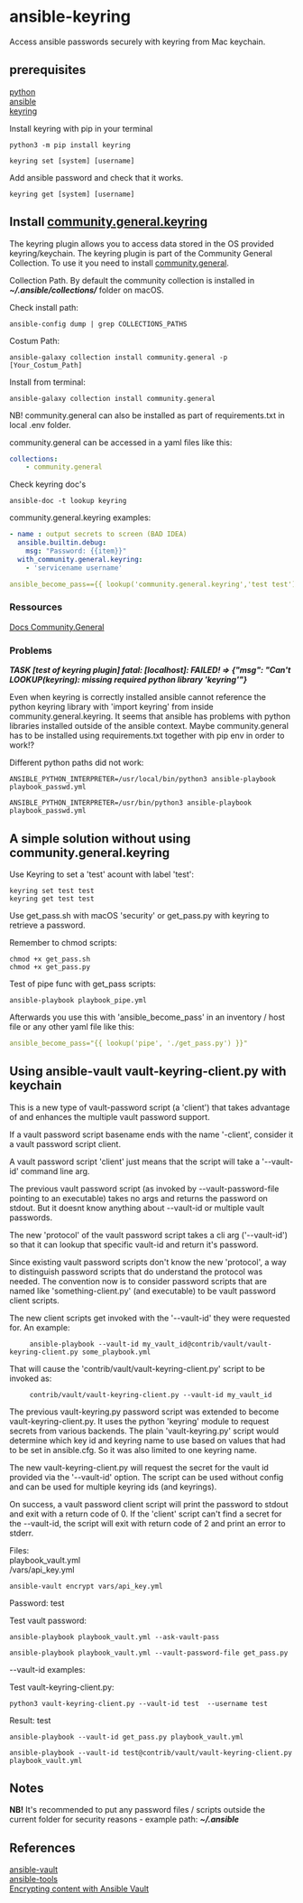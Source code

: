 # ansible-keyring

Access ansible passwords securely with keyring from Mac keychain.

## prerequisites

[python](https://www.python.org)  
[ansible](https://www.ansible.com)  
[keyring](https://pypi.org/project/keyring/)

Install keyring with pip in your terminal

```cli
python3 -m pip install keyring
```

```cli
keyring set [system] [username]
```

Add ansible password and check that it works.

```cli
keyring get [system] [username]
```

## Install [community.general.keyring](https://docs.ansible.com/ansible/latest/collections/community/general/keyring_lookup.html#ansible-collections-community-general-keyring-lookup)

The keyring plugin allows you to access data stored in the OS provided keyring/keychain. The keyring plugin is part of the Community General Collection. To use it you need to install [community.general](https://galaxy.ansible.com/community/general?extIdCarryOver=true&sc_cid=701f2000001OH7YAAW).

Collection Path. By default the community collection is installed in ***~/.ansible/collections/*** folder on macOS.

Check install path:

```cli
ansible-config dump | grep COLLECTIONS_PATHS
```

Costum Path:

```cli
ansible-galaxy collection install community.general -p [Your_Costum_Path]
```

Install from terminal:

```cli
ansible-galaxy collection install community.general
```

NB! community.general can also be installed as part of requirements.txt in local .env folder.

community.general can be accessed in a yaml files like this:

```yaml
collections:
    - community.general
```

Check keyring doc's

```cli
ansible-doc -t lookup keyring
```

community.general.keyring examples:

```yaml
- name : output secrets to screen (BAD IDEA)
  ansible.builtin.debug:
    msg: "Password: {{item}}"
  with_community.general.keyring:
    - 'servicename username'
```

```yaml
ansible_become_pass=={{ lookup('community.general.keyring','test test') }}
```

### Ressources

[Docs Community.General](https://docs.ansible.com/ansible/latest/collections/community/general/)

### Problems

***TASK [test of keyring plugin]
fatal: [localhost]: FAILED! => {"msg": "Can't LOOKUP(keyring): missing required python library 'keyring'"}***

Even when keyring is correctly installed ansible cannot reference the python keyring library with 'import keyring' from inside community.general.keyring. It seems that ansible has problems with python libraries installed outside of the ansible context. Maybe community.general has to be installed using requirements.txt together with pip env in order to work!?

Different python paths did not work:

```cli
ANSIBLE_PYTHON_INTERPRETER=/usr/local/bin/python3 ansible-playbook playbook_passwd.yml

ANSIBLE_PYTHON_INTERPRETER=/usr/bin/python3 ansible-playbook playbook_passwd.yml
```

## A simple solution without using community.general.keyring

Use Keyring to set a 'test' acount with label 'test':

```cli
keyring set test test
keyring get test test
```

Use get_pass.sh with macOS 'security' or get_pass.py with keyring to retrieve a password.

Remember to chmod scripts:

```cli
chmod +x get_pass.sh
chmod +x get_pass.py
```

Test of pipe func with get_pass scripts:

```cli
ansible-playbook playbook_pipe.yml
```

Afterwards you use this with 'ansible_become_pass' in an inventory / host file or any other yaml file like this:

```yaml
ansible_become_pass="{{ lookup('pipe', './get_pass.py') }}"
```

## Using ansible-vault vault-keyring-client.py with keychain

This is a new type of vault-password script  (a 'client') that takes advantage of and enhances the multiple vault password support.

If a vault password script basename ends with the name '-client', consider it a vault password script client.

A vault password script 'client' just means that the script will take a '--vault-id' command line arg.

The previous vault password script (as invoked by --vault-password-file pointing to an executable) takes no args and returns the password on stdout. But it doesnt know anything about --vault-id or multiple vault passwords.

The new 'protocol' of the vault password script takes a cli arg ('--vault-id') so that it can lookup that specific vault-id and return it's password.

Since existing vault password scripts don't know the new 'protocol', a way to distinguish password scripts that do understand the protocol was needed.  The convention now is to consider password scripts that are named like 'something-client.py' (and executable) to be vault password client scripts.

The new client scripts get invoked with the '--vault-id' they were requested for. An example:

```cli
     ansible-playbook --vault-id my_vault_id@contrib/vault/vault-keyring-client.py some_playbook.yml
```

That will cause the 'contrib/vault/vault-keyring-client.py' script to be invoked as:

```cli
     contrib/vault/vault-keyring-client.py --vault-id my_vault_id
```

The previous vault-keyring.py password script was extended to become vault-keyring-client.py. It uses
the python 'keyring' module to request secrets from various backends. The plain 'vault-keyring.py' script
would determine which key id and keyring name to use based on values that had to be set in ansible.cfg.
So it was also limited to one keyring name.

The new vault-keyring-client.py will request the secret for the vault id provided via the '--vault-id' option.
The script can be used without config and can be used for multiple keyring ids (and keyrings).

On success, a vault password client script will print the password to stdout and exit with a return code of 0.
If the 'client' script can't find a secret for the --vault-id, the script will exit with return code of 2 and print an error to stderr.

Files:  
playbook_vault.yml  
/vars/api_key.yml

```cli
ansible-vault encrypt vars/api_key.yml
```
Password: test

Test vault password:

```cli
ansible-playbook playbook_vault.yml --ask-vault-pass
```

```cli
ansible-playbook playbook_vault.yml --vault-password-file get_pass.py
```

--vault-id examples:

Test vault-keyring-client.py:

```cli
python3 vault-keyring-client.py --vault-id test  --username test
```

Result: test

```cli
ansible-playbook --vault-id get_pass.py playbook_vault.yml
```

```cli
ansible-playbook --vault-id test@contrib/vault/vault-keyring-client.py playbook_vault.yml
```

## Notes

**NB!** It's recommended to put any password files / scripts outside the current folder for security reasons - example path: ***~/.ansible***

## References

[ansible-vault](https://docs.ansible.com/ansible/latest/cli/ansible-vault.html)  
[ansible-tools](https://github.com/lvillani/ansible-tools)  
[Encrypting content with Ansible Vault](http://docs.ansible.com/ansible/2.10/user_guide/vault.html)

